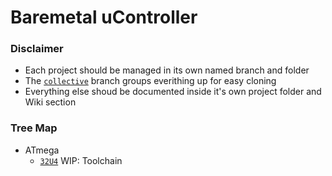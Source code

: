 # Baremetal uController

### Disclaimer
- Each project should be managed in its own named branch and folder 
- The [`collective`](https://github.com/ShidMD/BMUC/tree/collective "Collective branch") branch groups everithing up for easy cloning
- Everything else shoud be documented inside it's own project folder and Wiki section

### Tree Map
- ATmega
    - [`32U4`](https://github.com/ShidMD/BMUC/tree/ATmega32U4 "ATmega32U4 Branch") WIP: Toolchain